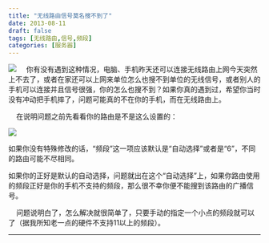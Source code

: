 ```yaml
---
title: "无线路由信号莫名搜不到了"
date: 2013-08-11
draft: false
tags: [无线路由,信号,频段]
categories: [服务器]
---
```


![](/Content/upload/Img20130811/s_vkovb1hb_eth.jpg) 
    你有没有遇到这种情况，电脑、手机昨天还可以连接无线路由上网今天突然上不去了，或者在家还可以上网来单位怎么也搜不到单位的无线信号，或者别人的手机可以连接并且信号很强，你的怎么也搜不到？如果你真的遇到过，希望你当时没有冲动把手机摔了，问题可能真的不在你的手机，而在无线路由上。

    在说明问题之前先看看你的路由是不是这么设置的：

![](/Content/attached/image/20130811/xvy1lzmc_sek.png)

如果你没有特殊修改的话，“频段”这一项应该默认是“自动选择”或者是“6”，不同的路由可能不尽相同。

如果你的正好是默认的自动选择，问题就出在这个“自动选择”上，如果你路由使用的频段正好是你的手机不支持的频段，那么很不幸你便不能搜到该路由的广播信号。

    问题说明白了，怎么解决就很简单了，只要手动的指定一个小点的频段就可以了（据我所知老一点的硬件不支持11以上的频段）。
 
- - -
 